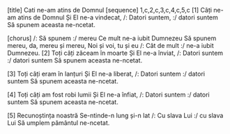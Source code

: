 [title] Cati ne-am atins de Domnul
[sequence] 1,c,2,c,3,c,4,c,5,c
[1]
Câți ne-am atins de Domnul
Și El ne-a vindecat,
/: Datori suntem, :/ datori suntem
Să spunem aceasta ne-ncetat.

[chorus]
/: Să spunem :/ mereu
Ce mult ne-a iubit Dumnezeu
Să spunem mereu, da, mereu și mereu,
Noi și voi, tu și eu
/: Cât de mult :/ ne-a iubit Dumnezeu.
[2]
Toți câți zăceam în moarte
Și El ne-a înviat,
/: Datori suntem :/ datori suntem
Să spunem aceasta ne-ncetat.

[3]
Toți câți eram în lanțuri
Și El ne-a liberat,
/: Datori suntem :/ datori suntem
Să spunem aceasta ne-ncetat.

[4]
Toți câți am fost robi lumii
Și El ne-a înfiat,
/: Datori suntem :/ datori suntem
Să spunem aceasta ne-ncetat.

[5]
Recunoștința noastră
Se-ntinde-n lung și-n lat
/: Cu slava Lui :/ cu slava Lui
Să umplem pământul ne-ncetat.

